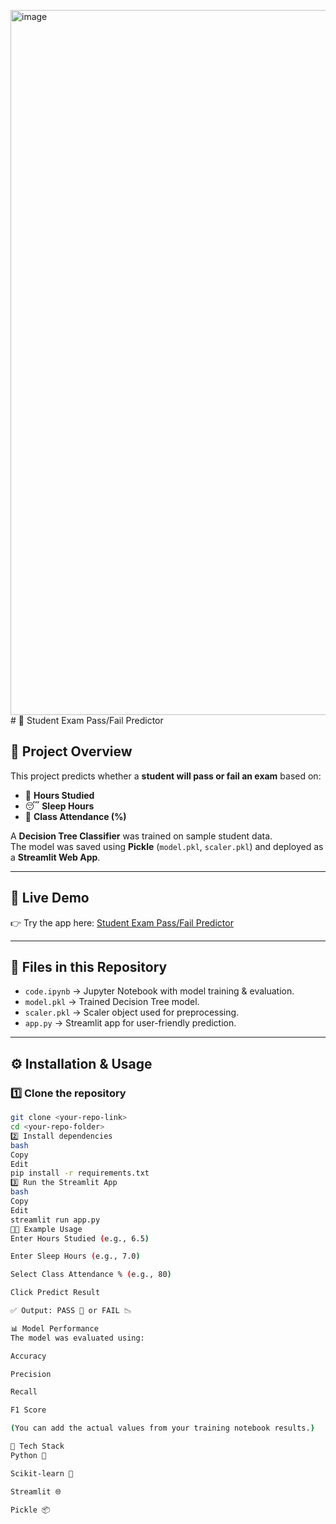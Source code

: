 <img width="1920" height="1128" alt="image" src="https://github.com/user-attachments/assets/206d543b-c224-4d5b-acd1-efe2176f8fd3" /># 📘 Student Exam Pass/Fail Predictor

## 🔹 Project Overview  
This project predicts whether a **student will pass or fail an exam** based on:  
- 📖 **Hours Studied**  
- 😴 **Sleep Hours**  
- 🏫 **Class Attendance (%)**  

A **Decision Tree Classifier** was trained on sample student data.  
The model was saved using **Pickle** (`model.pkl`, `scaler.pkl`) and deployed as a **Streamlit Web App**.  

---

## 🚀 Live Demo  
👉 Try the app here: [Student Exam Pass/Fail Predictor](https://svm-and-decision-tree-tasks---student-pass-or-fail-q3zcwconvf4.streamlit.app/)  

---

## 📂 Files in this Repository
- `code.ipynb` → Jupyter Notebook with model training & evaluation.  
- `model.pkl` → Trained Decision Tree model.  
- `scaler.pkl` → Scaler object used for preprocessing.  
- `app.py` → Streamlit app for user-friendly prediction.  

---

## ⚙️ Installation & Usage

### 1️⃣ Clone the repository
```bash
git clone <your-repo-link>
cd <your-repo-folder>
2️⃣ Install dependencies
bash
Copy
Edit
pip install -r requirements.txt
3️⃣ Run the Streamlit App
bash
Copy
Edit
streamlit run app.py
🧑‍💻 Example Usage
Enter Hours Studied (e.g., 6.5)

Enter Sleep Hours (e.g., 7.0)

Select Class Attendance % (e.g., 80)

Click Predict Result

✅ Output: PASS 🎉 or FAIL 📉

📊 Model Performance
The model was evaluated using:

Accuracy

Precision

Recall

F1 Score

(You can add the actual values from your training notebook results.)

📌 Tech Stack
Python 🐍

Scikit-learn 🤖

Streamlit 🌐

Pickle 📦

